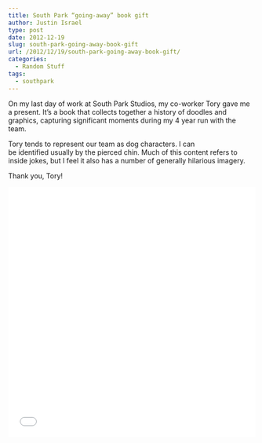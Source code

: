 ```yaml
---
title: South Park “going-away” book gift
author: Justin Israel
type: post
date: 2012-12-19
slug: south-park-going-away-book-gift
url: /2012/12/19/south-park-going-away-book-gift/
categories:
  - Random Stuff
tags:
  - southpark
---
```

On my last day of work at South Park Studios, my co-worker Tory gave me a present. It&#8217;s a book that collects together a history of doodles and graphics, capturing significant moments during my 4 year run with the team.

Tory tends to represent our team as dog characters. I can be identified usually by the pierced chin. Much of this content refers to inside jokes, but I feel it also has a number of generally hilarious imagery.

Thank you, Tory!

<div style='position: relative; padding-bottom: 101%; height: 0; overflow: hidden;'><iframe id='iframe' src='//flickrit.com/slideshowholderpicasa.php?height=100&size=big&setId=114971272077029635708/SouthParkGoingAwayBook&click=true&credit=2&theme=1&thumbnails=0&transition=0&layoutType=responsive&sort=0' scrolling='no' frameborder='0' style='width:100%; height:100%; position: absolute; top:0; left:0;' ></iframe></div>

<br>
<br>
